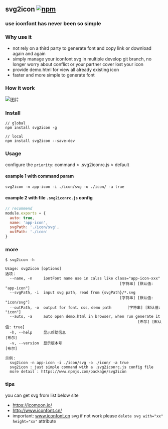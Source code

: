 ## svg2icon [![npm](https://img.shields.io/badge/npm-v1.2.3-blue.svg)](https://www.npmjs.com/package/svg2icon)
### use iconfont has never been so simple

### Why use it
- not rely on a third party to generate font and copy link or download again and again
- simply manage your iconfont svg in multiple develop git branch, no longer worry about conflict or your partner cover lost your icon
- provide demo.html for view all already existing icon
- faster and more simple to generate font

### How it work
![图片](https://pt-starimg.didistatic.com/static/starimg/img/1505625862063ZHeJtR2sAGHOKgP1ZaQ.png)

### Install
``` shell
// global
npm install svg2icon -g

// local
npm install svg2icon --save-dev
```

### Usage
configure the `priority`: command > .svg2iconrc.js > default

#### example 1 with command param
``` shell
svg2icon -n app-icon -i ./icon/svg -o ./icon/ -a true
```
#### example 2  with file `.svg2iconrc.js` config
```js
// recommend
module.exports = {
  auto: true,
  name: 'app-icon',
  svgPath: './icon/svg',
  outPath: './icon'
}
```

### more
``` shell
$ svg2icon -h

Usage: svg2icon [options]
选项：
  --name, -n     iontFont name use in calss like class="app-icon-xxx"
                                                   [字符串] [默认值: "app-icon"]
  --svgPath, -i  input svg path, read from {svgPath}/*.svg
                                                   [字符串] [默认值: "icon/svg"]
  --outPath, -o  output for font、css、demo path       [字符串] [默认值: "icon"]
  --auto, -a     auto open demo.html in browser, when run generate it
                                                           [布尔] [默认值: true]
  -h, --help     显示帮助信息                                             [布尔]
  -v, --version  显示版本号                                               [布尔]

示例：
  svg2icon -n app-icon -i ./icon/svg -o ./icon/ -a true
  svg2icon : just simple command with a .svg2iconrc.js config file
  more detail : https://www.npmjs.com/package/svg2icon

```

### tips
you can get svg from list below site
- https://icomoon.io/
- http://www.iconfont.cn/
- important: www.iconfont.cn svg if not work please `delete svg with="xx" height="xx"` attribute